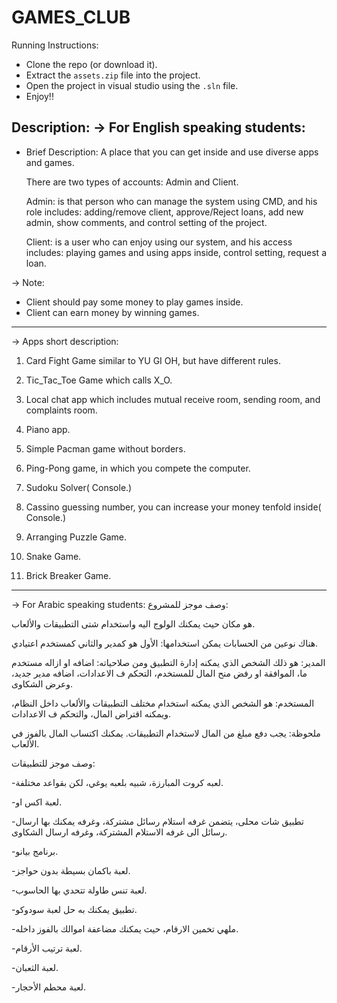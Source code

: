 # GAMES_CLUB
Running Instructions:
-  Clone the repo (or download it).
-  Extract the ```assets.zip``` file into the project.
-  Open the project in visual studio using the ```.sln``` file.
-  Enjoy!!

Description:
-> For English speaking students:
------------------
- Brief Description:
  A place that you can get inside and use diverse apps and games.

  There are two types of accounts: Admin and Client.

  Admin: is that person who can manage the system using CMD, and his 
  role includes: adding/remove client, approve/Reject loans, add new admin,
  show comments, and control setting of the project.

  Client: is a user who can enjoy using our system, and his access 
  includes: playing games and using apps inside, control setting, 
  request a loan.
  
-> Note: 
- Client should pay some money to play games inside.
- Client can earn money by winning games.
---------------------------------------------------

-> Apps short description:

1) Card Fight Game similar to YU GI OH, but have different rules.

2) Tic_Tac_Toe Game which calls X_O.

3) Local chat app which includes mutual receive room, sending room, and 
   complaints room.

4) Piano app.

5) Simple Pacman game without borders.

6) Ping-Pong game, in which you compete the computer.

7) Sudoku Solver( Console.)

8) Cassino guessing number, you can increase your money tenfold inside( Console.)

9) Arranging Puzzle Game.

10) Snake Game.

11) Brick Breaker Game.
---------------------------------

-> For Arabic speaking students:
وصف موجز للمشروع:

هو مكان حيث يمكنك الولوج اليه واستخدام شتى التطبيقات والألعاب.

هناك نوعين من الحسابات يمكن استخدامها: الأول هو كمدير والثاني كمستخدم اعتيادي.

المدير: 
هو ذلك الشخص الذي يمكنه إدارة التطبيق ومن صلاحياته: اضافه او ازاله مستخدم ما، 
الموافقة او رفض منح المال للمستخدم، التحكم ف الاعدادات، اضافه مدير جديد، وعرض الشكاوى.

المستخدم:
هو الشخص الذي يمكنه استخدام مختلف التطبيقات والألعاب داخل النظام، ويمكنه اقتراض المال،
والتحكم ف الاعدادات.

ملحوظة: 
يجب دفع مبلغ من المال لاستخدام التطبيقات.
يمكنك اكتساب المال بالفوز في الألعاب.

وصف موجز للتطبيقات:

-لعبه كروت المبارزة، شبيه بلعبه يوغي، لكن بقواعد مختلفة.

-لعبة اكس او.

-تطبيق شات محلى، يتضمن غرفه استلام رسائل مشتركة، وغرفه يمكنك
بها ارسال رسائل الى غرفه الاستلام المشتركة، وغرفه ارسال الشكاوى.

-برنامج بيانو.

-لعبة باكمان بسيطة بدون حواجز.

-لعبة تنس طاولة تتحدي بها الحاسوب.

-تطبيق يمكنك به حل لعبة سودوكو.

-ملهي تخمين الارقام، حيث يمكنك مضاعفة اموالك بالفوز داخله.

-لعبة ترتيب الأرقام.

-لعبة الثعبان.

-لعبة محطم الأحجار.
